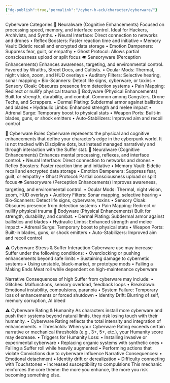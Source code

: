```yaml
---
{"dg-publish":true,"permalink":"/cyber-h-ack/character/cyberware/"}
---
```


Cyberware Categories
🧠 Neuralware (Cognitive Enhancements)
Focused on processing speed, memory, and interface control. Ideal for Hackers, Archivists, and Synths.
• 	Neural Interface: Direct connection to networks and drones
• 	Reflex Boosters: Faster reaction time and initiative
• 	Memory Vault: Eidetic recall and encrypted data storage
• 	Emotion Dampeners: Suppress fear, guilt, or empathy
• 	Ghost Protocol: Allows partial consciousness upload or split focus
👁 Sensoryware (Perception Enhancements)
Enhances awareness, targeting, and environmental control. Favored by Wraiths, Street Docs, and Cultists.
• 	Ocular Mods: Thermal, night vision, zoom, and HUD overlays
• 	Auditory Filters: Selective hearing, sonar mapping
• 	Bio-Scanners: Detect life signs, cyberware, or toxins
• 	Sensory Cloak: Obscures presence from detection systems
• 	Pain Mapping: Redirect or nullify physical trauma
💪 Bodyware (Physical Enhancements)
Built for strength, durability, and combat. Common among Gangsters, Drone Techs, and Scrappers.
• 	Dermal Plating: Subdermal armor against ballistics and blades
• 	Hydraulic Limbs: Enhanced strength and melee impact
• 	Adrenal Surge: Temporary boost to physical stats
• 	Weapon Ports: Built-in blades, guns, or shock emitters
• 	Auto-Stabilizers: Improved aim and recoil control


🧩 Cyberware Rules
Cyberware represents the physical and cognitive enhancements that define your character’s edge in the cyberpunk world. It is not tracked with Discipline dots, but instead managed narratively and through interaction with the Suffer stat.
🧠 Neuralware (Cognitive Enhancements)
Enhances mental processing, reflexes, and interface control.
• 	Neural Interface: Direct connection to networks and drones
• 	Reflex Boosters: Faster reaction time and initiative
• 	Memory Vault: Eidetic recall and encrypted data storage
• 	Emotion Dampeners: Suppress fear, guilt, or empathy
• 	Ghost Protocol: Partial consciousness upload or split focus
👁 Sensoryware (Perception Enhancements)
Improves awareness, targeting, and environmental control.
• 	Ocular Mods: Thermal, night vision, zoom, HUD overlays
• 	Auditory Filters: Sonar mapping, selective hearing
• 	Bio-Scanners: Detect life signs, cyberware, toxins
• 	Sensory Cloak: Obscures presence from detection systems
• 	Pain Mapping: Redirect or nullify physical trauma
💪 Bodyware (Physical Enhancements)
Built for strength, durability, and combat.
• 	Dermal Plating: Subdermal armor against ballistics and blades
• 	Hydraulic Limbs: Enhanced strength and melee impact
• 	Adrenal Surge: Temporary boost to physical stats
• 	Weapon Ports: Built-in blades, guns, or shock emitters
• 	Auto-Stabilizers: Improved aim and recoil control

⚠️ Cyberware Stress & Suffer Interaction
Cyberware use may increase Suffer under the following conditions:
• 	Overclocking or pushing enhancements beyond safe limits
• 	Sustaining damage to cybernetic systems
• 	Using unstable, black-market, or prototype mods
• 	Failing a Making Ends Meat roll while dependent on high-maintenance cyberware


Narrative Consequences of high Suffer from cyberware may include:
• 	Glitches: Malfunctions, sensory overload, feedback loops
• 	Breakdown: Emotional instability, compulsions, paranoia
• 	System Failure: Temporary loss of enhancements or forced shutdown
• 	Identity Drift: Blurring of self, memory corruption, AI bleed


⚠️ Cyberware Rating & Humanity
As characters install more cyberware and push their systems beyond natural limits, they risk losing touch with their humanity.
• 	Cyberware Rating reflects the total intensity and integration of enhancements.
• 	Thresholds: When your Cyberware Rating exceeds certain narrative or mechanical thresholds (e.g., 3+, 5+, etc.), your Humanity score may decrease.
• 	Triggers for Humanity Loss:
• 	Installing invasive or experimental cyberware
• 	Replacing organic systems with synthetic ones
• 	Failing a Suffer roll while heavily augmented
• 	Performing actions that violate Convictions due to cyberware influence
Narrative Consequences:
• 	Emotional detachment
• 	Identity drift or derealization
• 	Difficulty connecting with Touchstones
• 	Increased susceptibility to compulsions
This mechanic reinforces the core theme: the more you enhance, the more you risk becoming something else.